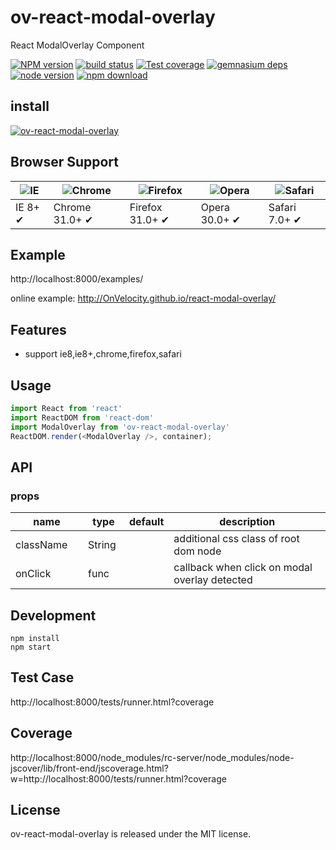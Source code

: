 # ov-react-modal-overlay

React ModalOverlay Component

[![NPM version][npm-image]][npm-url]
[![build status][travis-image]][travis-url]
[![Test coverage][coveralls-image]][coveralls-url]
[![gemnasium deps][gemnasium-image]][gemnasium-url]
[![node version][node-image]][node-url]
[![npm download][download-image]][download-url]

[npm-image]: http://img.shields.io/npm/v/ov-react-modal-overlay.svg?style=flat-square
[npm-url]: http://npmjs.org/package/ov-react-modal-overlay
[travis-image]: https://img.shields.io/travis/OnVelocity/react-modal-overlay.svg?style=flat-square
[travis-url]: https://travis-ci.org/OnVelocity/react-modal-overlay
[coveralls-image]: https://img.shields.io/coveralls/OnVelocity/react-modal-overlay.svg?style=flat-square
[coveralls-url]: https://coveralls.io/r/OnVelocity/react-modal-overlay?branch=master
[gemnasium-image]: http://img.shields.io/gemnasium/OnVelocity/react-modal-overlay.svg?style=flat-square
[gemnasium-url]: https://gemnasium.com/OnVelocity/react-modal-overlay
[node-image]: https://img.shields.io/badge/node.js-%3E=_0.10-green.svg?style=flat-square
[node-url]: http://nodejs.org/download/
[download-image]: https://img.shields.io/npm/dm/ov-react-modal-overlay.svg?style=flat-square
[download-url]: https://npmjs.org/package/ov-react-modal-overlay


## install

[![ov-react-modal-overlay](https://nodei.co/npm/ov-react-modal-overlay.png)](https://npmjs.org/package/ov-react-modal-overlay)


## Browser Support

|![IE](https://raw.github.com/alrra/browser-logos/master/internet-explorer/internet-explorer_48x48.png) | ![Chrome](https://raw.github.com/alrra/browser-logos/master/chrome/chrome_48x48.png) | ![Firefox](https://raw.github.com/alrra/browser-logos/master/firefox/firefox_48x48.png) | ![Opera](https://raw.github.com/alrra/browser-logos/master/opera/opera_48x48.png) | ![Safari](https://raw.github.com/alrra/browser-logos/master/safari/safari_48x48.png)|
| --- | --- | --- | --- | --- |
| IE 8+ ✔ | Chrome 31.0+ ✔ | Firefox 31.0+ ✔ | Opera 30.0+ ✔ | Safari 7.0+ ✔ |


## Example

http://localhost:8000/examples/

online example: http://OnVelocity.github.io/react-modal-overlay/


## Features

* support ie8,ie8+,chrome,firefox,safari


## Usage

```js
import React from 'react'
import ReactDOM from 'react-dom'
import ModalOverlay from 'ov-react-modal-overlay'
ReactDOM.render(<ModalOverlay />, container);
```


## API


### props

<table class="table table-bordered table-striped">
    <thead>
    <tr>
        <th style="width: 100px;">name</th>
        <th style="width: 50px;">type</th>
        <th style="width: 50px;">default</th>
        <th>description</th>
    </tr>
    </thead>
    <tbody>
        <tr>
          <td>className</td>
          <td>String</td>
          <td></td>
          <td>additional css class of root dom node</td>
        </tr>
        <tr>
          <td>onClick</td>
          <td>func</td>
          <td></td>
          <td>callback when click on modal overlay detected</td>
        </tr>
    </tbody>
</table>


## Development

```
npm install
npm start
```


## Test Case

http://localhost:8000/tests/runner.html?coverage


## Coverage

http://localhost:8000/node_modules/rc-server/node_modules/node-jscover/lib/front-end/jscoverage.html?w=http://localhost:8000/tests/runner.html?coverage


## License

ov-react-modal-overlay is released under the MIT license.


